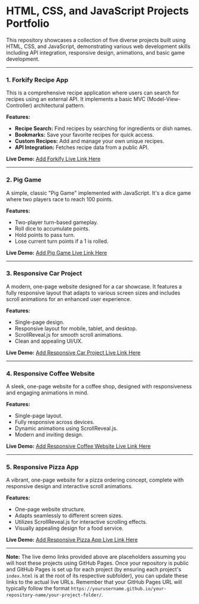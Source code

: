 # HTML, CSS, and JavaScript Projects Portfolio

This repository showcases a collection of five diverse projects built using HTML, CSS, and JavaScript, demonstrating various web development skills including API integration, responsive design, animations, and basic game development.

---

### 1. Forkify Recipe App

This is a comprehensive recipe application where users can search for recipes using an external API. It implements a basic MVC (Model-View-Controller) architectural pattern.

**Features:**
* **Recipe Search:** Find recipes by searching for ingredients or dish names.
* **Bookmarks:** Save your favorite recipes for quick access.
* **Custom Recipes:** Add and manage your own unique recipes.
* **API Integration:** Fetches recipe data from a public API.

**Live Demo:** [Add Forkify Live Link Here](https://bhranti0302.github.io/HTML-CSS-and-JavaScript-Projects/forkify-recipe-app-master/)

---

### 2. Pig Game

A simple, classic "Pig Game" implemented with JavaScript. It's a dice game where two players race to reach 100 points.

**Features:**
* Two-player turn-based gameplay.
* Roll dice to accumulate points.
* Hold points to pass turn.
* Lose current turn points if a 1 is rolled.

**Live Demo:** [Add Pig Game Live Link Here](https://bhranti0302.github.io/HTML-CSS-and-JavaScript-Projects/pig-game-master/)

---

### 3. Responsive Car Project

A modern, one-page website designed for a car showcase. It features a fully responsive layout that adapts to various screen sizes and includes scroll animations for an enhanced user experience.

**Features:**
* Single-page design.
* Responsive layout for mobile, tablet, and desktop.
* ScrollReveal.js for smooth scroll animations.
* Clean and appealing UI/UX.

**Live Demo:** [Add Responsive Car Project Live Link Here](https://bhranti0302.github.io/HTML-CSS-and-JavaScript-Projects/responsive-car-website-main/)

---

### 4. Responsive Coffee Website

A sleek, one-page website for a coffee shop, designed with responsiveness and engaging animations in mind.

**Features:**
* Single-page layout.
* Fully responsive across devices.
* Dynamic animations using ScrollReveal.js.
* Modern and inviting design.

**Live Demo:** [Add Responsive Coffee Website Live Link Here](https://bhranti0302.github.io/HTML-CSS-and-JavaScript-Projects/responsive-coffee-website-main/)

---

### 5. Responsive Pizza App

A vibrant, one-page website for a pizza ordering concept, complete with responsive design and interactive scroll animations.

**Features:**
* One-page website structure.
* Adapts seamlessly to different screen sizes.
* Utilizes ScrollReveal.js for interactive scrolling effects.
* Visually appealing design for a food service.

**Live Demo:** [Add Responsive Pizza App Live Link Here](https://bhranti0302.github.io/HTML-CSS-and-JavaScript-Projects/responsive-pizza-website-main%20(2)/)

---

**Note:** The live demo links provided above are placeholders assuming you will host these projects using GitHub Pages. Once your repository is public and GitHub Pages is set up for each project (by ensuring each project's `index.html` is at the root of its respective subfolder), you can update these links to the actual live URLs. Remember that your GitHub Pages URL will typically follow the format `https://yourusername.github.io/your-repository-name/your-project-folder/`.
